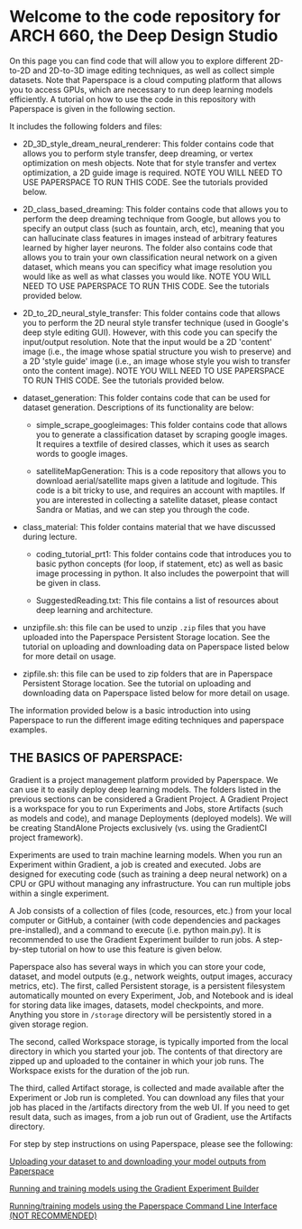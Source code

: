 # Welcome to the code repository for ARCH 660, the Deep Design Studio
On this page you can find code that will allow you to explore different 2D-to-2D and 2D-to-3D image editing techniques, as well as collect simple datasets. Note that Paperspace is a cloud computing platform that allows you to access GPUs, which are necessary to run deep learning models efficiently. A tutorial on how to use the code in this repository with Paperspace is given in the following section.


It includes the following folders and files:

+ 2D_3D_style_dream_neural_renderer:
This folder contains code that allows you to perform style transfer, deep dreaming, or vertex optimization on mesh objects. Note that for style transfer and vertex optimization, a 2D guide image is required. NOTE YOU WILL NEED TO USE PAPERSPACE TO RUN THIS CODE. See the tutorials provided below.

+ 2D_class_based_dreaming:
This folder contains code that allows you to perform the deep dreaming technique from Google, but allows you to specify an output class (such as fountain, arch, etc), meaning that you can hallucinate class features in images instead of arbitrary features learned by higher layer neurons. The folder also contains code that allows you to train your own classification neural network on a given dataset, which means you can specificy what image resolution you would like as well as what classes you would like. NOTE YOU WILL NEED TO USE PAPERSPACE TO RUN THIS CODE. See the tutorials provided below.

+ 2D_to_2D_neural_style_transfer:
This folder contains code that allows you to perform the 2D neural style transfer technique (used in Google's deep style editing GUI). However, with this code you can specify the input/output resolution. Note that the input would be a 2D 'content' image (i.e., the image whose spatial structure you wish to preserve) and a 2D 'style guide' image (i.e., an image whose style you wish to transfer onto the content image). NOTE YOU WILL NEED TO USE PAPERSPACE TO RUN THIS CODE. See the tutorials provided below.

+ dataset_generation: 
This folder contains code that can be used for dataset generation. Descriptions of its functionality are below:

  + simple_scrape_googleimages:
  This folder contains code that allows you to generate a classification dataset by scraping google images. It requires a     textfile of desired classes, which it uses as search words to google images. 

  + satelliteMapGeneration:
  This is a code repository that allows you to download aerial/satellite maps given a latitude and logitude. This code is a bit tricky to use, and requires an account with maptiles. If you are interested in collecting a satellite dataset, please contact Sandra or Matias, and we can step you through the code. 

+ class_material:
This folder contains material that we have discussed during lecture.
  + coding_tutorial_prt1:
  This folder contains code that introduces you to basic python concepts (for loop, if statement, etc) as well as basic image processing in python. It also includes the powerpoint that will be given in class. 

  + SuggestedReading.txt:
  This file contains a list of resources about deep learning and architecture. 

+ unzipfile.sh: this file can be used to unzip `.zip` files that you have uploaded into the Paperspace Persistent Storage location. See the tutorial on uploading and downloading data on Paperspace listed below for more detail on usage.

+ zipfile.sh: this file can be used to zip folders that are in Paperspace Persistent Storage location. See the tutorial on uploading and downloading data on Paperspace listed below for more detail on usage.

The information provided below is a basic introduction into using Paperspace to run the different image editing techniques and paperspace examples. 

## THE BASICS OF PAPERSPACE:
Gradient is a project management platform provided by Paperspace. We can use it to easily deploy deep learning models. 
The folders listed in the previous sections can be considered a Gradient Project. 
A Gradient Project is a workspace for you to run Experiments and Jobs, store Artifacts (such as models and code), and manage Deployments (deployed models). We will be creating StandAlone Projects exclusively (vs. using the GradientCI project framework). 

Experiments are used to train machine learning models. When you run an Experiment within Gradient, a job is created and executed. Jobs are designed for executing code (such as training a deep neural network) on a CPU or GPU without managing any infrastructure. You can run multiple jobs within a single experiment.

A Job consists of a collection of files (code, resources, etc.) from your local computer or GitHub, a container (with code dependencies and packages pre-installed), and a command to execute (i.e. python main.py). It is recommended to use the Gradient Experiment builder to run jobs. A step-by-step tutorial on how to use this feature is given below.

Paperspace also has several ways in which you can store your code, dataset, and model outputs (e.g., network weights, output images, accuracy metrics, etc). The first, called Persistent storage, is a persistent filesystem automatically mounted on every Experiment, Job, and Notebook and is ideal for storing data like images, datasets, model checkpoints, and more. Anything you store in `/storage` directory will be persistently stored in a given storage region.

The second, called Workspace storage, is typically imported from the local directory in which you started your job. The contents of that directory are zipped up and uploaded to the container in which your job runs. The Workspace exists for the duration of the job run.  

The third, called Artifact storage, is collected and made available after the Experiment or Job run is completed. You can download any files that your job has placed in the /artifacts directory from the web UI. If you need to get result data, such as images, from a job run out of Gradient, use the Artifacts directory. 

For step by step instructions on using Paperspace, please see the following:

[Uploading your dataset to and downloading your model outputs from Paperspace](paperspace_tutorials/Paperspace_uploadingdata.md)

[Running and training models using the Gradient Experiment Builder](paperspace_tutorials/Paperspace_usingExpBuilder.md)

[Running/training models using the Paperspace Command Line Interface (NOT RECOMMENDED)](paperspace_tutorials/Paperspace_usingtheCLI.md)

